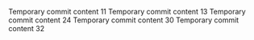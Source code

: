 Temporary commit content 11
Temporary commit content 13
Temporary commit content 24
Temporary commit content 30
Temporary commit content 32
